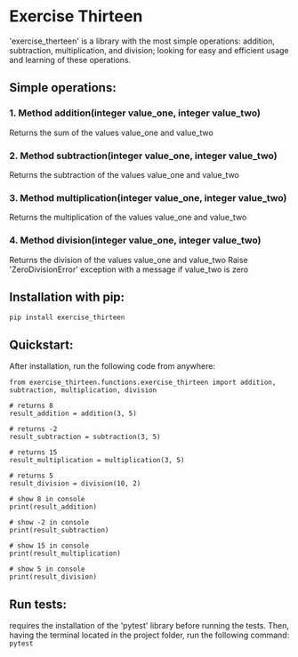 # Exercise Thirteen

'exercise_therteen' is a library with the most simple operations: addition, subtraction, multiplication, and division; looking for easy and efficient usage and learning of these operations.

## Simple operations:

### 1. Method addition(integer value_one, integer value_two)
Returns the sum of the values value_one and value_two

### 2. Method subtraction(integer value_one, integer value_two)
Returns the subtraction of the values value_one and value_two

### 3. Method multiplication(integer value_one, integer value_two)
Returns the multiplication of the values value_one and value_two

### 4. Method division(integer value_one, integer value_two)
Returns the division of the values value_one and value_two
Raise 'ZeroDivisionError' exception with a message if value_two is zero

## Installation with pip:
`pip install exercise_thirteen`

## Quickstart:
After installation, run the following code from anywhere:
````
from exercise_thirteen.functions.exercise_thirteen import addition, subtraction, multiplication, division

# returns 8
result_addition = addition(3, 5)

# returns -2
result_subtraction = subtraction(3, 5)

# returns 15
result_multiplication = multiplication(3, 5)

# returns 5
result_division = division(10, 2)

# show 8 in console
print(result_addition)

# show -2 in console
print(result_subtraction)

# show 15 in console
print(result_multiplication)

# show 5 in console
print(result_division)
````

## Run tests:
requires the installation of the 'pytest' library before running the tests. Then, having the terminal located in the project folder, run the following command:
`pytest`